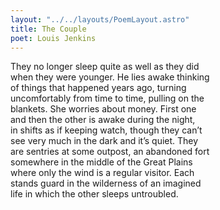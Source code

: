 ```yaml
---
layout: "../../layouts/PoemLayout.astro"
title: The Couple
poet: Louis Jenkins
---
```


They no longer sleep quite as well as they did  
when they were younger. He lies awake thinking  
of things that happened years ago, turning  
uncomfortably from time to time, pulling on the  
blankets. She worries about money. First one  
and then the other is awake during the night,  
in shifts as if keeping watch, though they can’t  
see very much in the dark and it’s quiet. They  
are sentries at some outpost, an abandoned fort  
somewhere in the middle of the Great Plains  
where only the wind is a regular visitor. Each  
stands guard in the wilderness of an imagined  
life in which the other sleeps untroubled.
